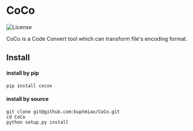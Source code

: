 # CoCo

![License](https://img.shields.io/dub/l/vibe-d.svg)

CoCo is a Code Convert tool which can transform file's encoding format.


## Install

#### install by pip
```
pip install cocov
```



#### install by source
```
git clone git@github.com:buptmiao/CoCo.git  
cd CoCo
python setup.py install


```


